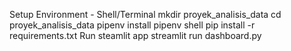 Setup Environment - Shell/Terminal
mkdir proyek_analisis_data
cd proyek_analisis_data
pipenv install
pipenv shell
pip install -r requirements.txt
Run steamlit app
streamlit run dashboard.py
